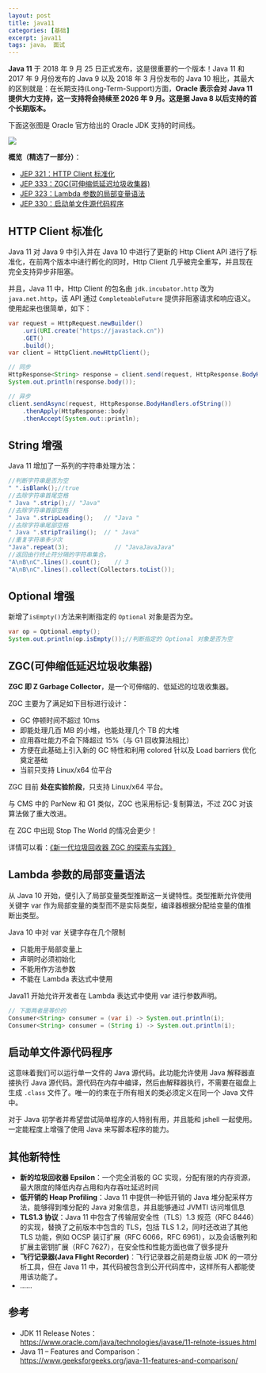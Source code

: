 ```yaml
---
layout: post
title: java11
categories: [基础]
excerpt: java11
tags: java， 面试  
---
```





**Java 11** 于 2018 年 9 月 25 日正式发布，这是很重要的一个版本！Java 11 和 2017 年 9 月份发布的 Java 9 以及 2018 年 3 月份发布的 Java 10 相比，其最大的区别就是：在长期支持(Long-Term-Support)方面，**Oracle 表示会对 Java 11 提供大力支持，这一支持将会持续至 2026 年 9 月。这是据 Java 8 以后支持的首个长期版本。**

下面这张图是 Oracle 官方给出的 Oracle JDK 支持的时间线。

![](https://oss.javaguide.cn/github/javaguide/java/new-features/4c1611fad59449edbbd6e233690e9fa7.png)

**概览（精选了一部分）**：

- [JEP 321：HTTP Client 标准化](https://openjdk.java.net/jeps/321)
- [JEP 333：ZGC(可伸缩低延迟垃圾收集器)](https://openjdk.java.net/jeps/333)
- [JEP 323：Lambda 参数的局部变量语法](https://openjdk.java.net/jeps/323)
- [JEP 330：启动单文件源代码程序](https://openjdk.java.net/jeps/330)

## HTTP Client 标准化

Java 11 对 Java 9 中引入并在 Java 10 中进行了更新的 Http Client API 进行了标准化，在前两个版本中进行孵化的同时，Http Client 几乎被完全重写，并且现在完全支持异步非阻塞。

并且，Java 11 中，Http Client 的包名由 `jdk.incubator.http` 改为`java.net.http`，该 API 通过 `CompleteableFuture` 提供非阻塞请求和响应语义。使用起来也很简单，如下：

```java
var request = HttpRequest.newBuilder()
    .uri(URI.create("https://javastack.cn"))
    .GET()
    .build();
var client = HttpClient.newHttpClient();

// 同步
HttpResponse<String> response = client.send(request, HttpResponse.BodyHandlers.ofString());
System.out.println(response.body());

// 异步
client.sendAsync(request, HttpResponse.BodyHandlers.ofString())
    .thenApply(HttpResponse::body)
    .thenAccept(System.out::println);
```

## String 增强

Java 11 增加了一系列的字符串处理方法：

```java
//判断字符串是否为空
" ".isBlank();//true
//去除字符串首尾空格
" Java ".strip();// "Java"
//去除字符串首部空格
" Java ".stripLeading();   // "Java "
//去除字符串尾部空格
" Java ".stripTrailing();  // " Java"
//重复字符串多少次
"Java".repeat(3);             // "JavaJavaJava"
//返回由行终止符分隔的字符串集合。
"A\nB\nC".lines().count();    // 3
"A\nB\nC".lines().collect(Collectors.toList());
```

## Optional 增强

新增了`isEmpty()`方法来判断指定的 `Optional` 对象是否为空。

```java
var op = Optional.empty();
System.out.println(op.isEmpty());//判断指定的 Optional 对象是否为空
```

## ZGC(可伸缩低延迟垃圾收集器)

**ZGC 即 Z Garbage Collector**，是一个可伸缩的、低延迟的垃圾收集器。

ZGC 主要为了满足如下目标进行设计：

- GC 停顿时间不超过 10ms
- 即能处理几百 MB 的小堆，也能处理几个 TB 的大堆
- 应用吞吐能力不会下降超过 15%（与 G1 回收算法相比）
- 方便在此基础上引入新的 GC 特性和利用 colored 针以及 Load barriers 优化奠定基础
- 当前只支持 Linux/x64 位平台

ZGC 目前 **处在实验阶段**，只支持 Linux/x64 平台。

与 CMS 中的 ParNew 和 G1 类似，ZGC 也采用标记-复制算法，不过 ZGC 对该算法做了重大改进。

在 ZGC 中出现 Stop The World 的情况会更少！

详情可以看：[《新一代垃圾回收器 ZGC 的探索与实践》](https://tech.meituan.com/2020/08/06/new-zgc-practice-in-meituan.html)

## Lambda 参数的局部变量语法

从 Java 10 开始，便引入了局部变量类型推断这一关键特性。类型推断允许使用关键字 var 作为局部变量的类型而不是实际类型，编译器根据分配给变量的值推断出类型。

Java 10 中对 var 关键字存在几个限制

- 只能用于局部变量上
- 声明时必须初始化
- 不能用作方法参数
- 不能在 Lambda 表达式中使用

Java11 开始允许开发者在 Lambda 表达式中使用 var 进行参数声明。

```java
// 下面两者是等价的
Consumer<String> consumer = (var i) -> System.out.println(i);
Consumer<String> consumer = (String i) -> System.out.println(i);
```

## 启动单文件源代码程序

这意味着我们可以运行单一文件的 Java 源代码。此功能允许使用 Java 解释器直接执行 Java 源代码。源代码在内存中编译，然后由解释器执行，不需要在磁盘上生成 `.class` 文件了。唯一的约束在于所有相关的类必须定义在同一个 Java 文件中。

对于 Java 初学者并希望尝试简单程序的人特别有用，并且能和 jshell 一起使用。一定能程度上增强了使用 Java 来写脚本程序的能力。

## 其他新特性

- **新的垃圾回收器 Epsilon**：一个完全消极的 GC 实现，分配有限的内存资源，最大限度的降低内存占用和内存吞吐延迟时间
- **低开销的 Heap Profiling**：Java 11 中提供一种低开销的 Java 堆分配采样方法，能够得到堆分配的 Java 对象信息，并且能够通过 JVMTI 访问堆信息
- **TLS1.3 协议**：Java 11 中包含了传输层安全性（TLS）1.3 规范（RFC 8446）的实现，替换了之前版本中包含的 TLS，包括 TLS 1.2，同时还改进了其他 TLS 功能，例如 OCSP 装订扩展（RFC 6066，RFC 6961），以及会话散列和扩展主密钥扩展（RFC 7627），在安全性和性能方面也做了很多提升
- **飞行记录器(Java Flight Recorder)**：飞行记录器之前是商业版 JDK 的一项分析工具，但在 Java 11 中，其代码被包含到公开代码库中，这样所有人都能使用该功能了。
- ……

## 参考

- JDK 11 Release Notes：<https://www.oracle.com/java/technologies/javase/11-relnote-issues.html>
- Java 11 – Features and Comparison：<https://www.geeksforgeeks.org/java-11-features-and-comparison/>

<!-- @include: @article-footer.snippet.md -->
